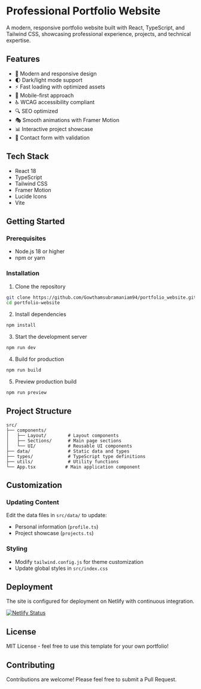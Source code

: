 # Professional Portfolio Website

A modern, responsive portfolio website built with React, TypeScript, and Tailwind CSS, showcasing professional experience, projects, and technical expertise.

## Features

- 🎨 Modern and responsive design
- 🌓 Dark/light mode support
- ⚡ Fast loading with optimized assets
- 📱 Mobile-first approach
- ♿ WCAG accessibility compliant
- 🔍 SEO optimized
- 🎭 Smooth animations with Framer Motion
- 📊 Interactive project showcase
- 📝 Contact form with validation

## Tech Stack

- React 18
- TypeScript
- Tailwind CSS
- Framer Motion
- Lucide Icons
- Vite

## Getting Started

### Prerequisites

- Node.js 18 or higher
- npm or yarn

### Installation

1. Clone the repository
```bash
git clone https://github.com/Gowthamsubramaniam94/portfolio_website.git
cd portfolio-website
```

2. Install dependencies
```bash
npm install
```

3. Start the development server
```bash
npm run dev
```

4. Build for production
```bash
npm run build
```

5. Preview production build
```bash
npm run preview
```

## Project Structure

```
src/
├── components/
│   ├── Layout/        # Layout components
│   ├── Sections/      # Main page sections
│   └── UI/            # Reusable UI components
├── data/              # Static data and types
├── types/             # TypeScript type definitions
├── utils/             # Utility functions
└── App.tsx           # Main application component
```

## Customization

### Updating Content

Edit the data files in `src/data/` to update:
- Personal information (`profile.ts`)
- Project showcase (`projects.ts`)

### Styling

- Modify `tailwind.config.js` for theme customization
- Update global styles in `src/index.css`

## Deployment

The site is configured for deployment on Netlify with continuous integration.

[![Netlify Status](https://api.netlify.com/api/v1/badges/your-badge-id/deploy-status)](https://app.netlify.com/sites/your-site-name/deploys)

## License

MIT License - feel free to use this template for your own portfolio!

## Contributing

Contributions are welcome! Please feel free to submit a Pull Request.
